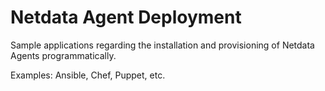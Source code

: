 # Netdata Agent Deployment

Sample applications regarding the installation and provisioning of Netdata Agents programmatically. 

Examples: Ansible, Chef, Puppet, etc.